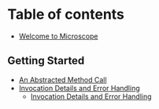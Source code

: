 # Table of contents

* [Welcome to Microscope](README.md)

## Getting Started

* [An Abstracted Method Call](getting-started/AbstractedMethod.md)
* [Invocation Details and Error Handling](getting-started/InvocationDetails.md)
  * [Invocation Details and Error Handling](getting-started/InvocationDetails.md)

